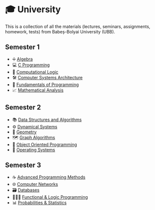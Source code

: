 # 🎓 University
 This is a collection of all the materials (lectures, seminars, assignments, homework, tests) from Babeș-Bolyai University (UBB).

## Semester 1
- ➗ [Algebra](./Semester%201/Algebra)
- 💻 [C Programming](./Semester%201/C%20Programming)
- 🧠 [Computational Logic](./Semester%201/Computational%20Logic)
- 🛠️ [Computer Systems Architecture](./Semester%201/Computer%20System%20Architecture)
- 👾 [Fundamentals of Programming](./Semester%201/Fundamentals%20of%20Programming)
- 📈 [Mathematical Analysis](./Semester%201/Mathematical%20Analysis)

## Semester 2
- 📚 [Data Structures and Algorithms](./Semester%202/Data%20Structures%20and%20Algorithms)
- ⚙️ [Dynamical Systems](./Semester%202/Dynamical%20Systems)
- 📐 [Geometry](./Semester%202/Geometry)
- 🗺️ [Graph Algorithms](./Semester%202/Graph%20Algorithms)
- 👀 [Object Oriented Programming](./Semester%202/Object%20Oriented%20Programming)
- 🐧 [Operating Systems](./Semester%202/Operating%20Systems)

## Semester 3
- ☕ [Advanced Programming Methods](./Semester%203/Advanced%20Programming%20Methods)
- 🌐 [Computer Networks](./Semester%203/Computer%20Networks)
- 🗃️ [Databases](./Semester%203/Databases)
- 👨🏻‍🦳 [Functional & Logic Programming](./Semester%203/Logical%20&%20Functional%20Programming)
- 📊 [Probabilities & Statistics](./Semester%203/Probabilities%20%26%20Statistics)
